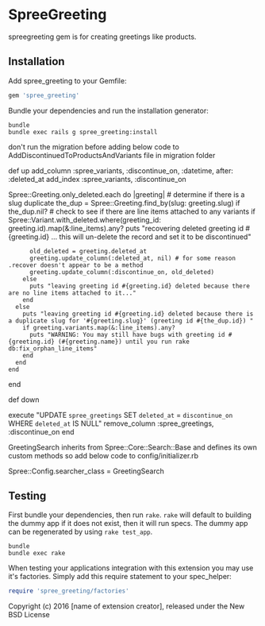SpreeGreeting
=============

spreegreeting gem is for creating greetings like products.

Installation
------------

Add spree_greeting to your Gemfile:

```ruby
gem 'spree_greeting'
```

Bundle your dependencies and run the installation generator:

```shell
bundle
bundle exec rails g spree_greeting:install
```
don't run the migration before adding below code to AddDiscontinuedToProductsAndVariants 
file in migration folder 

def up
add_column :spree_variants, :discontinue_on, :datetime, after: :deleted_at
add_index :spree_variants, :discontinue_on

Spree::Greeting.only_deleted.each do |greeting|
      # determine if there is a slug duplicate
      the_dup = Spree::Greeting.find_by(slug: greeting.slug)
      if the_dup.nil?
        # check to see if there are line items attached to any variants
        if Spree::Variant.with_deleted.where(greeting_id: greeting.id).map(&:line_items).any?
          puts "recovering deleted greeting id #{greeting.id} ... this will un-delete the record and set it to be discontinued"

          old_deleted = greeting.deleted_at
          greeting.update_column(:deleted_at, nil) # for some reason .recover doesn't appear to be a method
          greeting.update_column(:discontinue_on, old_deleted)
        else
          puts "leaving greeting id #{greeting.id} deleted because there are no line items attached to it..."
        end
      else
        puts "leaving greeting id #{greeting.id} deleted because there is a duplicate slug for '#{greeting.slug}' (greeting id #{the_dup.id}) "
        if greeting.variants.map(&:line_items).any?
          puts "WARNING: You may still have bugs with greeting id #{greeting.id} (#{greeting.name}) until you run rake db:fix_orphan_line_items"
        end
      end
    end
end

def down

execute "UPDATE `spree_greetings` SET `deleted_at` = `discontinue_on` WHERE `deleted_at` IS NULL"
remove_column :spree_greetings, :discontinue_on
end


GreetingSearch inherits from Spree::Core::Search::Base and defines its own custom methods so add below code to config/initializer.rb

Spree::Config.searcher_class = GreetingSearch


Testing
-------

First bundle your dependencies, then run `rake`. `rake` will default to building the dummy app if it does not exist, then it will run specs. The dummy app can be regenerated by using `rake test_app`.

```shell
bundle
bundle exec rake
```

When testing your applications integration with this extension you may use it's factories.
Simply add this require statement to your spec_helper:

```ruby
require 'spree_greeting/factories'
```

Copyright (c) 2016 [name of extension creator], released under the New BSD License
